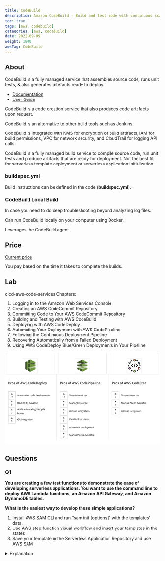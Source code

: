```yaml
---
title: CodeBuild
description: Amazon CodeBuild - Build and test code with continuous scaling. Pay only for the build time you use.
toc: true
tags: [aws, codebuild]
categories: [aws, codebuild]
date: 2022-09-09
weight: 1800
awsTag: CodeBuild
---
```


## About

CodeBuild is a fully managed service that assembles source code, runs unit tests, & also generates artefacts ready to deploy.

- [Documentation ](https://aws.amazon.com/codebuild/)
- [User Guide](https://docs.aws.amazon.com/codebuild/?id=docs_gateway)

CodeBuild is a code creation service that also produces code artefacts upon request.

CodeBuild is an alternative to other build tools such as Jenkins.

CodeBuild is integrated with KMS for encryption of build artifacts, IAM for build permissions, VPC for network security, and CloudTrail for logging API calls.

CodeBuild is a fully managed build service to compile source code, run unit tests and produce artifacts that are ready for deployment. Not the best fit for serverless template deployment or serverless application initialization.

### buildspec.yml

Build instructions can be defined in the code (**buildspec.yml**).

### CodeBuild Local Build

In case you need to do deep troubleshooting beyond analyzing log files.

Can run CodeBuild locally on your computer using Docker.

Leverages the CodeBuild agent.

## Price

[Current price](https://aws.amazon.com/codebuild/pricing/)

You pay based on the time it takes to complete the builds.

## Lab

cicd-aws-code-services
Chapters:
1. Logging in to the Amazon Web Services Console
2. Creating an AWS CodeCommit Repository
3. Committing Code to Your AWS CodeCommit Repository
4. Building and Testing with AWS CodeBuild
5. Deploying with AWS CodeDeploy
6. Automating Your Deployment with AWS CodePipeline
7. Following the Continuous Deployment Pipeline
8. Recovering Automatically from a Failed Deployment
9. Using AWS CodeDeploy Blue/Green Deployments in Your Pipeline

![codedeploy-codepipeline-codestar overview](./img/codedeploy-codepipeline-codestar.jpg)



## Questions

### Q1

**You are creating a few test functions to demonstrate the ease of developing serverless applications. You want to use the command line to deploy AWS Lambda functions, an Amazon API Gateway, and Amazon DynamoDB tables.**

**What is the easiest way to develop these simple applications?**

1. Install AWS SAM CLI and run “sam init \[options\]” with the templates’ data. 
2. Use AWS step function visual workflow and insert your templates in the states
3. Save your template in the Serverless Application Repository and use AWS SAM

<details>
<summary>Explanation</summary>
<div>

AWS SAM - AWS Serverless Application Model 

[https://aws.amazon.com/serverless/sam/](https://aws.amazon.com/serverless/sam/)

<mark style="color:white">1</mark> 
</div>
</details>